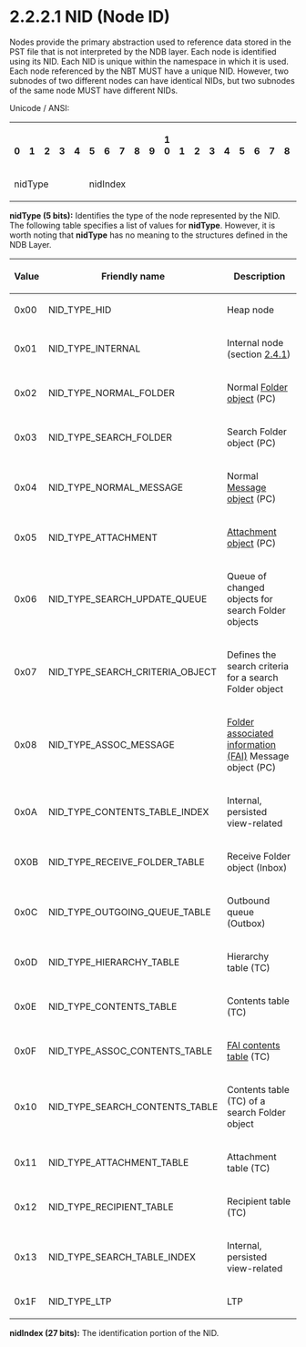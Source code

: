 <html dir="LTR" xmlns:mshelp="http://msdn.microsoft.com/mshelp" xmlns:ddue="http://ddue.schemas.microsoft.com/authoring/2003/5" xmlns:xlink="http://www.w3.org/1999/xlink" xmlns:tool="http://www.microsoft.com/tooltip">
    <head>
        <meta http-equiv="Content-Type" content="text/html; CHARSET=utf-8"></meta>
        <meta name="save" content="history"></meta>
        <title>2.2.2.1 NID (Node ID)</title>
        <xml>
            <mshelp:toctitle title="2.2.2.1 NID (Node ID)"></mshelp:toctitle>
            <mshelp:rltitle title="[MS-PST]: NID (Node ID)"></mshelp:rltitle>
            <mshelp:keyword index="A" term="18d7644e-cb33-4e11-95c0-34d8a84fbff6"></mshelp:keyword>
            <mshelp:attr name="DCSext.ContentType" value="open specification"></mshelp:attr>
            <mshelp:attr name="AssetID" value="18d7644e-cb33-4e11-95c0-34d8a84fbff6"></mshelp:attr>
            <mshelp:attr name="TopicType" value="kbRef"></mshelp:attr>
            <mshelp:attr name="DCSext.Title" value="[MS-PST]: NID (Node ID)" />
        </xml>
    </head>
    <body>
        <div id="header">
            <h1 class="heading">2.2.2.1 NID (Node ID)</h1>
        </div>
        <div id="mainSection">
            <div id="mainBody">
                <div id="allHistory" class="saveHistory"></div>
                <div id="sectionSection0" class="section" name="collapseableSection">
                    

<p>Nodes provide the primary abstraction used to reference data
stored in the PST file that is not interpreted by the NDB layer. Each node is
identified using its NID. Each NID is unique within the namespace in which it
is used. Each node referenced by the NBT MUST have a unique NID. However, two
subnodes of two different nodes can have identical NIDs, but two subnodes of
the same node MUST have different NIDs. </p>

<p>Unicode / ANSI:</p>

<table>
 <tr>
  <th><p><br>0</p></th>
  <th><p><br>1</p></th>
  <th><p><br>2</p></th>
  <th><p><br>3</p></th>
  <th><p><br>4</p></th>
  <th><p><br>5</p></th>
  <th><p><br>6</p></th>
  <th><p><br>7</p></th>
  <th><p><br>8</p></th>
  <th><p><br>9</p></th>
  <th><p>1<br>0</p></th>
  <th><p><br>1</p></th>
  <th><p><br>2</p></th>
  <th><p><br>3</p></th>
  <th><p><br>4</p></th>
  <th><p><br>5</p></th>
  <th><p><br>6</p></th>
  <th><p><br>7</p></th>
  <th><p><br>8</p></th>
  <th><p><br>9</p></th>
  <th><p>2<br>0</p></th>
  <th><p><br>1</p></th>
  <th><p><br>2</p></th>
  <th><p><br>3</p></th>
  <th><p><br>4</p></th>
  <th><p><br>5</p></th>
  <th><p><br>6</p></th>
  <th><p><br>7</p></th>
  <th><p><br>8</p></th>
  <th><p><br>9</p></th>
  <th><p>3<br>0</p></th>
  <th><p><br>1</p></th>
 </tr>
 <tr>
  <td colspan="5">
  <p>nidType</p>
  </td>
  <td colspan="27">
  <p>nidIndex</p>
  </td>
 </tr>
</table>

<p><b>nidType (5 bits):</b> Identifies the type of the
node represented by the NID. The following table specifies a list of values for
<b>nidType</b>. However, it is worth noting that <b>nidType</b> has no meaning
to the structures defined in the NDB Layer.</p>

<table>
 <thead>
  <tr>
   <th>
   <p>Value</p>
   </th>
   <th>
   <p>Friendly name</p>
   </th>
   <th>
   <p>Description</p>
   </th>
  </tr>
 </thead>
 <tr>
  <td>
  <p>0x00</p>
  </td>
  <td>
  <p>NID_TYPE_HID</p>
  </td>
  <td>
  <p>Heap node</p>
  </td>
 </tr>
 <tr>
  <td>
  <p>0x01</p>
  </td>
  <td>
  <p>NID_TYPE_INTERNAL</p>
  </td>
  <td>
  <p>Internal node (section <a href="0510ece4-6853-4bef-8cc8-8df3468e3ff1.htm">2.4.1</a>)</p>
  </td>
 </tr>
 <tr>
  <td>
  <p>0x02</p>
  </td>
  <td>
  <p>NID_TYPE_NORMAL_FOLDER</p>
  </td>
  <td>
  <p>Normal <a href="08220cc9-69b1-4072-a2e7-2a0ff201d505.htm#gt_0682daa7-c1b8-419b-8a32-6048833d0b72">Folder object</a> (PC)</p>
  </td>
 </tr>
 <tr>
  <td>
  <p>0x03</p>
  </td>
  <td>
  <p>NID_TYPE_SEARCH_FOLDER</p>
  </td>
  <td>
  <p>Search Folder object (PC)</p>
  </td>
 </tr>
 <tr>
  <td>
  <p>0x04</p>
  </td>
  <td>
  <p>NID_TYPE_NORMAL_MESSAGE</p>
  </td>
  <td>
  <p>Normal <a href="08220cc9-69b1-4072-a2e7-2a0ff201d505.htm#gt_b6c15d0c-d992-421d-ba96-99d3b63894cf">Message object</a> (PC)</p>
  </td>
 </tr>
 <tr>
  <td>
  <p>0x05</p>
  </td>
  <td>
  <p>NID_TYPE_ATTACHMENT</p>
  </td>
  <td>
  <p><a href="08220cc9-69b1-4072-a2e7-2a0ff201d505.htm#gt_6ab4cacc-0e1a-4843-b9e5-4f1fee5a695a">Attachment
  object</a> (PC)</p>
  </td>
 </tr>
 <tr>
  <td>
  <p>0x06</p>
  </td>
  <td>
  <p>NID_TYPE_SEARCH_UPDATE_QUEUE</p>
  </td>
  <td>
  <p>Queue of changed objects for search Folder objects</p>
  </td>
 </tr>
 <tr>
  <td>
  <p>0x07</p>
  </td>
  <td>
  <p>NID_TYPE_SEARCH_CRITERIA_OBJECT</p>
  </td>
  <td>
  <p>Defines the search criteria for a search Folder object</p>
  </td>
 </tr>
 <tr>
  <td>
  <p>0x08</p>
  </td>
  <td>
  <p>NID_TYPE_ASSOC_MESSAGE</p>
  </td>
  <td>
  <p><a href="08220cc9-69b1-4072-a2e7-2a0ff201d505.htm#gt_6f222571-3f61-4250-a8a6-d56505335792">Folder
  associated information (FAI)</a> Message object (PC)</p>
  </td>
 </tr>
 <tr>
  <td>
  <p>0x0A</p>
  </td>
  <td>
  <p>NID_TYPE_CONTENTS_TABLE_INDEX</p>
  </td>
  <td>
  <p>Internal, persisted view-related</p>
  </td>
 </tr>
 <tr>
  <td>
  <p>0X0B</p>
  </td>
  <td>
  <p>NID_TYPE_RECEIVE_FOLDER_TABLE</p>
  </td>
  <td>
  <p>Receive Folder object (Inbox)</p>
  </td>
 </tr>
 <tr>
  <td>
  <p>0x0C</p>
  </td>
  <td>
  <p>NID_TYPE_OUTGOING_QUEUE_TABLE</p>
  </td>
  <td>
  <p>Outbound queue (Outbox)</p>
  </td>
 </tr>
 <tr>
  <td>
  <p>0x0D</p>
  </td>
  <td>
  <p>NID_TYPE_HIERARCHY_TABLE</p>
  </td>
  <td>
  <p>Hierarchy table (TC)</p>
  </td>
 </tr>
 <tr>
  <td>
  <p>0x0E</p>
  </td>
  <td>
  <p>NID_TYPE_CONTENTS_TABLE</p>
  </td>
  <td>
  <p>Contents table (TC)</p>
  </td>
 </tr>
 <tr>
  <td>
  <p>0x0F</p>
  </td>
  <td>
  <p>NID_TYPE_ASSOC_CONTENTS_TABLE</p>
  </td>
  <td>
  <p><a href="08220cc9-69b1-4072-a2e7-2a0ff201d505.htm#gt_d7d60068-8690-4d36-8dae-9d7f73dc77b9">FAI
  contents table</a> (TC)</p>
  </td>
 </tr>
 <tr>
  <td>
  <p>0x10</p>
  </td>
  <td>
  <p>NID_TYPE_SEARCH_CONTENTS_TABLE</p>
  </td>
  <td>
  <p>Contents table (TC) of a search Folder object</p>
  </td>
 </tr>
 <tr>
  <td>
  <p>0x11</p>
  </td>
  <td>
  <p>NID_TYPE_ATTACHMENT_TABLE</p>
  </td>
  <td>
  <p>Attachment table (TC)</p>
  </td>
 </tr>
 <tr>
  <td>
  <p>0x12</p>
  </td>
  <td>
  <p>NID_TYPE_RECIPIENT_TABLE</p>
  </td>
  <td>
  <p>Recipient table (TC)</p>
  </td>
 </tr>
 <tr>
  <td>
  <p>0x13</p>
  </td>
  <td>
  <p>NID_TYPE_SEARCH_TABLE_INDEX</p>
  </td>
  <td>
  <p>Internal, persisted view-related</p>
  </td>
 </tr>
 <tr>
  <td>
  <p>0x1F</p>
  </td>
  <td>
  <p>NID_TYPE_LTP</p>
  </td>
  <td>
  <p>LTP </p>
  </td>
 </tr>
</table>

<p><b>nidIndex (27 bits):</b> The identification portion
of the NID.</p>
                </div>
            </div>
        </div>
    </body>
</html>